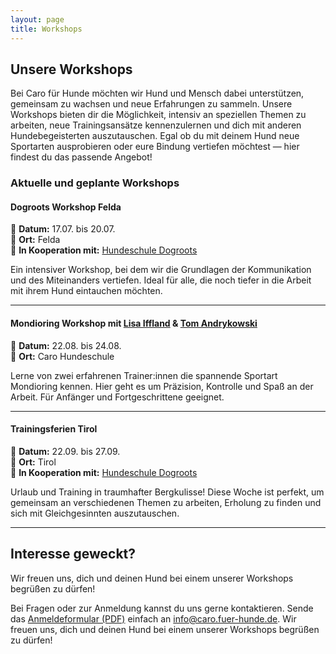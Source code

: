 ```yaml
---
layout: page
title: Workshops
---
```


## Unsere Workshops

Bei Caro für Hunde möchten wir Hund und Mensch dabei unterstützen, gemeinsam zu wachsen und neue Erfahrungen zu sammeln. Unsere Workshops bieten dir die Möglichkeit, intensiv an speziellen Themen zu arbeiten, neue Trainingsansätze kennenzulernen und dich mit anderen Hundebegeisterten auszutauschen. Egal ob du mit deinem Hund neue Sportarten ausprobieren oder eure Bindung vertiefen möchtest — hier findest du das passende Angebot!

### Aktuelle und geplante Workshops

#### **Dogroots Workshop Felda**
📅 **Datum:** 17.07. bis 20.07.  
📍 **Ort:** Felda  
🤝 **In Kooperation mit:** [Hundeschule Dogroots](https://www.hundeschule-dogroots.de/)   

Ein intensiver Workshop, bei dem wir die Grundlagen der Kommunikation und des Miteinanders vertiefen. Ideal für alle, die noch tiefer in die Arbeit mit ihrem Hund eintauchen möchten.

---

#### **Mondioring Workshop mit [Lisa Iffland](https://www.instagram.com/iffi_bande/) & [Tom Andrykowski](https://www.instagram.com/t.andrykowski/)**
📅 **Datum:** 22.08. bis 24.08.  
📍 **Ort:** Caro Hundeschule  

Lerne von zwei erfahrenen Trainer:innen die spannende Sportart Mondioring kennen. Hier geht es um Präzision, Kontrolle und Spaß an der Arbeit. Für Anfänger und Fortgeschrittene geeignet.

---

#### **Trainingsferien Tirol**
📅 **Datum:** 22.09. bis 27.09.  
📍 **Ort:** Tirol  
🤝 **In Kooperation mit:** [Hundeschule Dogroots](https://www.hundeschule-dogroots.de/)  

Urlaub und Training in traumhafter Bergkulisse! Diese Woche ist perfekt, um gemeinsam an verschiedenen Themen zu arbeiten, Erholung zu finden und sich mit Gleichgesinnten auszutauschen.

---

## Interesse geweckt?

Wir freuen uns, dich und deinen Hund bei einem unserer Workshops begrüßen zu dürfen!

Bei Fragen oder zur Anmeldung kannst du uns gerne kontaktieren. Sende das [Anmeldeformular (PDF)](/assets/downloads/AnmeldungWorkshopsSeminare.pdf) einfach an info@caro.fuer-hunde.de. Wir freuen uns, dich und deinen Hund bei einem unserer Workshops begrüßen zu dürfen!
